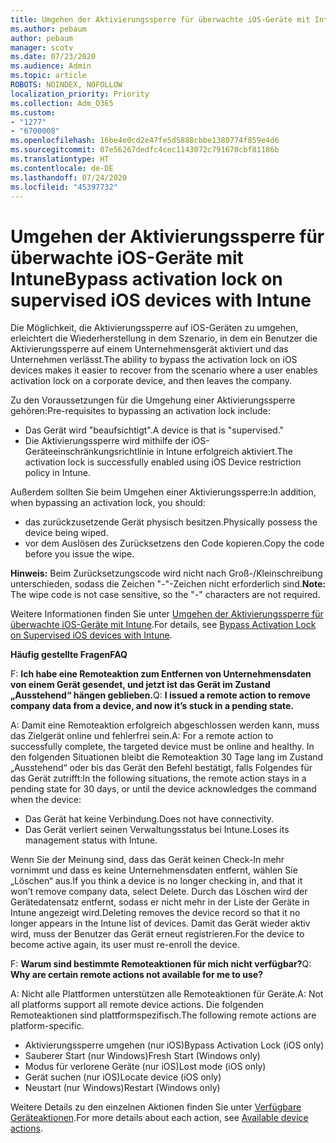 ```yaml
---
title: Umgehen der Aktivierungssperre für überwachte iOS-Geräte mit Intune
ms.author: pebaum
author: pebaum
manager: scotv
ms.date: 07/23/2020
ms.audience: Admin
ms.topic: article
ROBOTS: NOINDEX, NOFOLLOW
localization_priority: Priority
ms.collection: Adm_O365
ms.custom:
- "1277"
- "6700008"
ms.openlocfilehash: 16be4e0cd2e47fe5d5888cbbe1380774f859e4d6
ms.sourcegitcommit: 07e56267dedfc4cec1143072c791670cbf81186b
ms.translationtype: HT
ms.contentlocale: de-DE
ms.lasthandoff: 07/24/2020
ms.locfileid: "45397732"
---
```

# <a name="bypass-activation-lock-on-supervised-ios-devices-with-intune"></a><span data-ttu-id="6267d-102">Umgehen der Aktivierungssperre für überwachte iOS-Geräte mit Intune</span><span class="sxs-lookup"><span data-stu-id="6267d-102">Bypass activation lock on supervised iOS devices with Intune</span></span>

<span data-ttu-id="6267d-103">Die Möglichkeit, die Aktivierungssperre auf iOS-Geräten zu umgehen, erleichtert die Wiederherstellung in dem Szenario, in dem ein Benutzer die Aktivierungssperre auf einem Unternehmensgerät aktiviert und das Unternehmen verlässt.</span><span class="sxs-lookup"><span data-stu-id="6267d-103">The ability to bypass the activation lock on iOS devices makes it easier to recover from the scenario where a user enables activation lock on a corporate device, and then leaves the company.</span></span>

<span data-ttu-id="6267d-104">Zu den Voraussetzungen für die Umgehung einer Aktivierungssperre gehören:</span><span class="sxs-lookup"><span data-stu-id="6267d-104">Pre-requisites to bypassing an activation lock include:</span></span>

- <span data-ttu-id="6267d-105">Das Gerät wird "beaufsichtigt".</span><span class="sxs-lookup"><span data-stu-id="6267d-105">A device is that is "supervised."</span></span>
- <span data-ttu-id="6267d-106">Die Aktivierungssperre wird mithilfe der iOS-Geräteeinschränkungsrichtlinie in Intune erfolgreich aktiviert.</span><span class="sxs-lookup"><span data-stu-id="6267d-106">The activation lock is successfully enabled using iOS Device restriction policy in Intune.</span></span>

<span data-ttu-id="6267d-107">Außerdem sollten Sie beim Umgehen einer Aktivierungssperre:</span><span class="sxs-lookup"><span data-stu-id="6267d-107">In addition, when bypassing an activation lock, you should:</span></span>

- <span data-ttu-id="6267d-108">das zurückzusetzende Gerät physisch besitzen.</span><span class="sxs-lookup"><span data-stu-id="6267d-108">Physically possess the device being wiped.</span></span>
- <span data-ttu-id="6267d-109">vor dem Auslösen des Zurücksetzens den Code kopieren.</span><span class="sxs-lookup"><span data-stu-id="6267d-109">Copy the code before you issue the wipe.</span></span>

<span data-ttu-id="6267d-110">**Hinweis:** Beim Zurücksetzungscode wird nicht nach Groß-/Kleinschreibung unterschieden, sodass die Zeichen "-"-Zeichen nicht erforderlich sind.</span><span class="sxs-lookup"><span data-stu-id="6267d-110">**Note:** The wipe code is not case sensitive, so the "-" characters are not required.</span></span>

<span data-ttu-id="6267d-111">Weitere Informationen finden Sie unter [Umgehen der Aktivierungssperre für überwachte iOS-Geräte mit Intune](https://docs.microsoft.com/intune/device-activation-lock-bypass).</span><span class="sxs-lookup"><span data-stu-id="6267d-111">For details, see [Bypass Activation Lock on Supervised iOS devices with Intune](https://docs.microsoft.com/intune/device-activation-lock-bypass).</span></span>

<span data-ttu-id="6267d-112">**Häufig gestellte Fragen**</span><span class="sxs-lookup"><span data-stu-id="6267d-112">**FAQ**</span></span>

<span data-ttu-id="6267d-113">F: **Ich habe eine Remoteaktion zum Entfernen von Unternehmensdaten von einem Gerät gesendet, und jetzt ist das Gerät im Zustand „Ausstehend“ hängen geblieben.**</span><span class="sxs-lookup"><span data-stu-id="6267d-113">Q: **I issued a remote action to remove company data from a device, and now it’s stuck in a pending state.**</span></span>

<span data-ttu-id="6267d-114">A: Damit eine Remoteaktion erfolgreich abgeschlossen werden kann, muss das Zielgerät online und fehlerfrei sein.</span><span class="sxs-lookup"><span data-stu-id="6267d-114">A: For a remote action to successfully complete, the targeted device must be online and healthy.</span></span> <span data-ttu-id="6267d-115">In den folgenden Situationen bleibt die Remoteaktion 30 Tage lang im Zustand „Ausstehend“ oder bis das Gerät den Befehl bestätigt, falls Folgendes für das Gerät zutrifft:</span><span class="sxs-lookup"><span data-stu-id="6267d-115">In the following situations, the remote action stays in a pending state for 30 days, or until the device acknowledges the command when the device:</span></span>

- <span data-ttu-id="6267d-116">Das Gerät hat keine Verbindung.</span><span class="sxs-lookup"><span data-stu-id="6267d-116">Does not have connectivity.</span></span>
- <span data-ttu-id="6267d-117">Das Gerät verliert seinen Verwaltungsstatus bei Intune.</span><span class="sxs-lookup"><span data-stu-id="6267d-117">Loses its management status with Intune.</span></span>

<span data-ttu-id="6267d-118">Wenn Sie der Meinung sind, dass das Gerät keinen Check-In mehr vornimmt und dass es keine Unternehmensdaten entfernt, wählen Sie „Löschen“ aus.</span><span class="sxs-lookup"><span data-stu-id="6267d-118">If you think a device is no longer checking in, and that it won’t remove company data, select Delete.</span></span> <span data-ttu-id="6267d-119">Durch das Löschen wird der Gerätedatensatz entfernt, sodass er nicht mehr in der Liste der Geräte in Intune angezeigt wird.</span><span class="sxs-lookup"><span data-stu-id="6267d-119">Deleting removes the device record so that it no longer appears in the Intune list of devices.</span></span> <span data-ttu-id="6267d-120">Damit das Gerät wieder aktiv wird, muss der Benutzer das Gerät erneut registrieren.</span><span class="sxs-lookup"><span data-stu-id="6267d-120">For the device to become active again, its user must re-enroll the device.</span></span>

<span data-ttu-id="6267d-121">F: **Warum sind bestimmte Remoteaktionen für mich nicht verfügbar?**</span><span class="sxs-lookup"><span data-stu-id="6267d-121">Q: **Why are certain remote actions not available for me to use?**</span></span>

<span data-ttu-id="6267d-122">A: Nicht alle Plattformen unterstützen alle Remoteaktionen für Geräte.</span><span class="sxs-lookup"><span data-stu-id="6267d-122">A: Not all platforms support all remote device actions.</span></span> <span data-ttu-id="6267d-123">Die folgenden Remoteaktionen sind plattformspezifisch.</span><span class="sxs-lookup"><span data-stu-id="6267d-123">The following remote actions are platform-specific.</span></span>

- <span data-ttu-id="6267d-124">Aktivierungssperre umgehen (nur iOS)</span><span class="sxs-lookup"><span data-stu-id="6267d-124">Bypass Activation Lock (iOS only)</span></span>
- <span data-ttu-id="6267d-125">Sauberer Start (nur Windows)</span><span class="sxs-lookup"><span data-stu-id="6267d-125">Fresh Start (Windows only)</span></span>
- <span data-ttu-id="6267d-126">Modus für verlorene Geräte (nur iOS)</span><span class="sxs-lookup"><span data-stu-id="6267d-126">Lost mode (iOS only)</span></span>
- <span data-ttu-id="6267d-127">Gerät suchen (nur iOS)</span><span class="sxs-lookup"><span data-stu-id="6267d-127">Locate device (iOS only)</span></span>
- <span data-ttu-id="6267d-128">Neustart (nur Windows)</span><span class="sxs-lookup"><span data-stu-id="6267d-128">Restart (Windows only)</span></span>

<span data-ttu-id="6267d-129">Weitere Details zu den einzelnen Aktionen finden Sie unter [Verfügbare Geräteaktionen](https://docs.microsoft.com/intune/device-management#available-device-actions).</span><span class="sxs-lookup"><span data-stu-id="6267d-129">For more details about each action, see [Available device actions](https://docs.microsoft.com/intune/device-management#available-device-actions).</span></span>